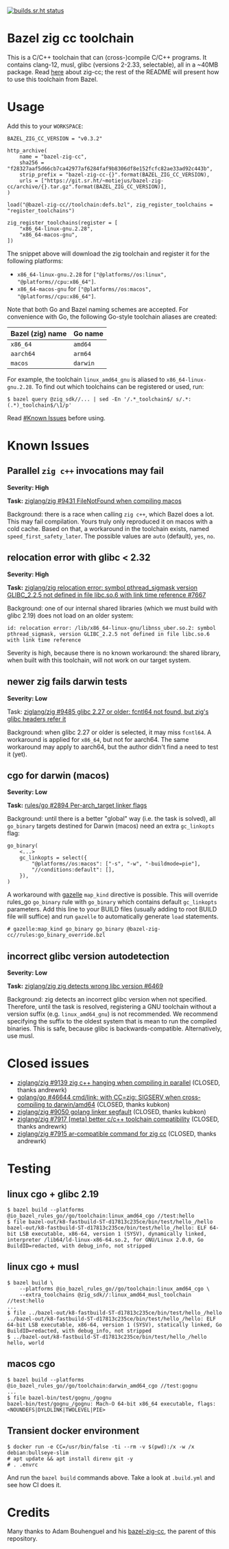 [![builds.sr.ht status](https://builds.sr.ht/~motiejus/bazel-zig-cc.svg)](https://builds.sr.ht/~motiejus/bazel-zig-cc)

# Bazel zig cc toolchain

This is a C/C++ toolchain that can (cross-)compile C/C++ programs. It contains
clang-12, musl, glibc (versions 2-2.33, selectable), all in a ~40MB package.
Read
[here](https://andrewkelley.me/post/zig-cc-powerful-drop-in-replacement-gcc-clang.html)
about zig-cc; the rest of the README will present how to use this toolchain
from Bazel.

# Usage

Add this to your `WORKSPACE`:

```
BAZEL_ZIG_CC_VERSION = "v0.3.2"

http_archive(
    name = "bazel-zig-cc",
    sha256 = "f28327aaf5d66cb7ca42977af6284faf9b8306df8e152fcfc82ae33ad92c443b",
    strip_prefix = "bazel-zig-cc-{}".format(BAZEL_ZIG_CC_VERSION),
    urls = ["https://git.sr.ht/~motiejus/bazel-zig-cc/archive/{}.tar.gz".format(BAZEL_ZIG_CC_VERSION)],
)

load("@bazel-zig-cc//toolchain:defs.bzl", zig_register_toolchains = "register_toolchains")

zig_register_toolchains(register = [
    "x86_64-linux-gnu.2.28",
    "x86_64-macos-gnu",
])
```

The snippet above will download the zig toolchain and register it for the
following platforms:

- `x86_64-linux-gnu.2.28` for `["@platforms//os:linux", "@platforms//cpu:x86_64"]`.
- `x86_64-macos-gnu` for `["@platforms//os:macos", "@platforms//cpu:x86_64"]`.


Note that both Go and Bazel naming schemes are accepted. For convenience with
Go, the following Go-style toolchain aliases are created:

|Bazel (zig) name |Go name|
--- | ---
|`x86_64`|`amd64`|
|`aarch64`|`arm64`|
|`macos`|`darwin`|

For example, the toolchain `linux_amd64_gnu` is aliased to
`x86_64-linux-gnu.2.28`. To find out which toolchains can be registered or
used, run:

```
$ bazel query @zig_sdk//... | sed -En '/.*_toolchain$/ s/.*:(.*)_toolchain$/\1/p'
```

Read [#Known Issues](#known-issues) before using.

# Known Issues

## Parallel `zig c++` invocations may fail

**Severity: High**

**Task:** [ziglang/zig #9431 FileNotFound when compiling macos](https://github.com/ziglang/zig/issues/9431)

Background: there is a race when calling `zig c++`, which Bazel does a lot.
This may fail compilation. Yours truly only reproduced it on macos with a cold
cache. Based on that, a workaround in the toolchain exists, named
`speed_first_safety_later`. The possible values are `auto` (default), `yes`,
`no`.

## relocation error with glibc < 2.32

**Severity: High**

**Task:** [ziglang/zig relocation error: symbol pthread_sigmask version GLIBC_2.2.5 not defined in file libc.so.6 with link time reference #7667](https://github.com/ziglang/zig/issues/7667)

Background: one of our internal shared libraries (which we must build with glibc 2.19) does not load on an older system:

```
id: relocation error: /lib/x86_64-linux-gnu/libnss_uber.so.2: symbol pthread_sigmask, version GLIBC_2.2.5 not defined in file libc.so.6 with link time reference
```

Severity is high, because there is no known workaround: the shared library,
when built with this toolchain, will not work on our target system.

## newer zig fails darwin tests

**Severity: Low**

Task: [ziglang/zig #9485 glibc 2.27 or older: fcntl64 not found, but zig's glibc headers refer it](https://github.com/ziglang/zig/issues/9485)

Background: when glibc 2.27 or older is selected, it may miss `fcntl64`. A
workaround is applied for `x86_64`, but not for aarch64. The same workaround
may apply to aarch64, but the author didn't find a need to test it (yet).

## cgo for darwin (macos)

**Severity: Low**

**Task:** [rules/go #2894 Per-arch_target linker flags](https://github.com/bazelbuild/rules_go/issues/2894)

Background: until there is a better "global" way (i.e. the task is solved), all
`go_binary` targets destined for Darwin (macos) need an extra `gc_linkopts`
flag:

```
go_binary(
    <...>
    gc_linkopts = select({
        "@platforms//os:macos": ["-s", "-w", "-buildmode=pie"],
        "//conditions:default": [],
    }),
)
```

A workaround with [gazelle](https://github.com/bazelbuild/bazel-gazelle) `map_kind` directive is possible. This will override rules_go `go_binary` rule with `go_binary` which contains default `gc_linkopts` parameters. Add this line to your BUILD files (usually adding to root BUILD file will suffice) and run `gazelle` to automatically generate `load` statements.

```
# gazelle:map_kind go_binary go_binary @bazel-zig-cc//rules:go_binary_override.bzl
```


## incorrect glibc version autodetection

**Severity: Low**

**Task:** [ziglang/zig zig detects wrong libc version #6469](https://github.com/ziglang/zig/issues/6469)

Background: zig detects an incorrect glibc version when not specified.
Therefore, until the task is resolved, registering a GNU toolchain without a
version suffix (e.g. `linux_amd64_gnu`) is not recommended. We recommend
specifying the suffix to the oldest system that is mean to run the compiled
binaries. This is safe, because glibc is backwards-compatible. Alternatively,
use musl.

# Closed issues

- [ziglang/zig #9139 zig c++ hanging when compiling in parallel](https://github.com/ziglang/zig/issues/9139) (CLOSED, thanks andrewrk)
- [golang/go #46644 cmd/link: with CC=zig: SIGSERV when cross-compiling to darwin/amd64](https://github.com/golang/go/issues/46644) (CLOSED, thanks kubkon)
- [ziglang/zig #9050 golang linker segfault](https://github.com/ziglang/zig/issues/9050) (CLOSED, thanks kubkon)
- [ziglang/zig #7917 [meta] better c/c++ toolchain compatibility](https://github.com/ziglang/zig/issues/7917) (CLOSED, thanks andrewrk)
- [ziglang/zig #7915 ar-compatible command for zig cc](https://github.com/ziglang/zig/issues/7915) (CLOSED, thanks andrewrk)

# Testing

## linux cgo + glibc 2.19

```
$ bazel build --platforms @io_bazel_rules_go//go/toolchain:linux_amd64_cgo //test:hello
$ file bazel-out/k8-fastbuild-ST-d17813c235ce/bin/test/hello_/hello
bazel-out/k8-fastbuild-ST-d17813c235ce/bin/test/hello_/hello: ELF 64-bit LSB executable, x86-64, version 1 (SYSV), dynamically linked, interpreter /lib64/ld-linux-x86-64.so.2, for GNU/Linux 2.0.0, Go BuildID=redacted, with debug_info, not stripped
```

## linux cgo + musl

```
$ bazel build \
    --platforms @io_bazel_rules_go//go/toolchain:linux_amd64_cgo \
    --extra_toolchains @zig_sdk//:linux_amd64_musl_toolchain //test:hello
...
$ file ../bazel-out/k8-fastbuild-ST-d17813c235ce/bin/test/hello_/hello
../bazel-out/k8-fastbuild-ST-d17813c235ce/bin/test/hello_/hello: ELF 64-bit LSB executable, x86-64, version 1 (SYSV), statically linked, Go BuildID=redacted, with debug_info, not stripped
$ ../bazel-out/k8-fastbuild-ST-d17813c235ce/bin/test/hello_/hello
hello, world
```

## macos cgo

```
$ bazel build --platforms @io_bazel_rules_go//go/toolchain:darwin_amd64_cgo //test:gognu
...
$ file bazel-bin/test/gognu_/gognu
bazel-bin/test/gognu_/gognu: Mach-O 64-bit x86_64 executable, flags:<NOUNDEFS|DYLDLINK|TWOLEVEL|PIE>
```

## Transient docker environment

```
$ docker run -e CC=/usr/bin/false -ti --rm -v $(pwd):/x -w /x debian:bullseye-slim
# apt update && apt install direnv git -y
# . .envrc
```

And run the `bazel build` commands above. Take a look at `.build.yml` and see
how CI does it.

# Credits

Many thanks to Adam Bouhenguel and his
[bazel-zig-cc](https://github.com/ajbouh/bazel-zig-cc/), the parent of this
repository.
